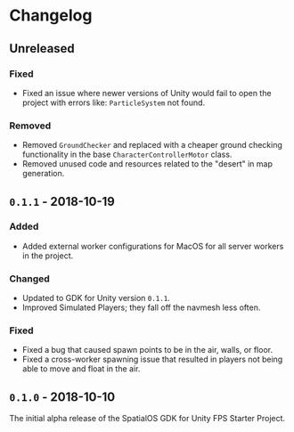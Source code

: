 # Changelog

## Unreleased

### Fixed

- Fixed an issue where newer versions of Unity would fail to open the project with errors like: `ParticleSystem` not found.

### Removed

- Removed `GroundChecker` and replaced with a cheaper ground checking functionality in the base `CharacterControllerMotor` class.
- Removed unused code and resources related to the "desert" in map generation.

## `0.1.1` - 2018-10-19

### Added

- Added external worker configurations for MacOS for all server workers in the project.

### Changed

- Updated to GDK for Unity version `0.1.1`.
- Improved Simulated Players; they fall off the navmesh less often.

### Fixed

- Fixed a bug that caused spawn points to be in the air, walls, or floor.
- Fixed a cross-worker spawning issue that resulted in players not being able to move and float in the air.

## `0.1.0` - 2018-10-10

The initial alpha release of the SpatialOS GDK for Unity FPS Starter Project.